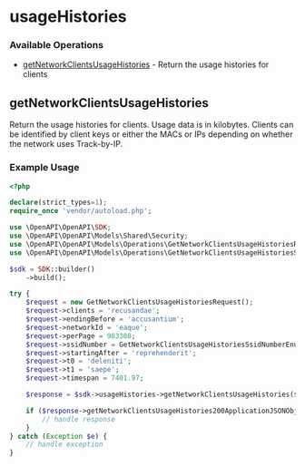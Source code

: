 # usageHistories

### Available Operations

* [getNetworkClientsUsageHistories](#getnetworkclientsusagehistories) - Return the usage histories for clients

## getNetworkClientsUsageHistories

Return the usage histories for clients. Usage data is in kilobytes. Clients can be identified by client keys or either the MACs or IPs depending on whether the network uses Track-by-IP.

### Example Usage

```php
<?php

declare(strict_types=1);
require_once 'vendor/autoload.php';

use \OpenAPI\OpenAPI\SDK;
use \OpenAPI\OpenAPI\Models\Shared\Security;
use \OpenAPI\OpenAPI\Models\Operations\GetNetworkClientsUsageHistoriesRequest;
use \OpenAPI\OpenAPI\Models\Operations\GetNetworkClientsUsageHistoriesSsidNumberEnum;

$sdk = SDK::builder()
    ->build();

try {
    $request = new GetNetworkClientsUsageHistoriesRequest();
    $request->clients = 'recusandae';
    $request->endingBefore = 'accusantium';
    $request->networkId = 'eaque';
    $request->perPage = 983308;
    $request->ssidNumber = GetNetworkClientsUsageHistoriesSsidNumberEnum::FOUR;
    $request->startingAfter = 'reprehenderit';
    $request->t0 = 'deleniti';
    $request->t1 = 'saepe';
    $request->timespan = 7401.97;

    $response = $sdk->usageHistories->getNetworkClientsUsageHistories($request);

    if ($response->getNetworkClientsUsageHistories200ApplicationJSONObjects !== null) {
        // handle response
    }
} catch (Exception $e) {
    // handle exception
}
```
